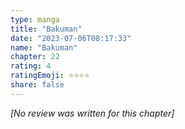```yaml
---
type: manga
title: "Bakuman"
date: "2023-07-06T08:17:33"
name: "Bakuman"
chapter: 22
rating: 4
ratingEmoji: ⭐️⭐️⭐️⭐️
share: false
---
```


_[No review was written for this chapter]_

